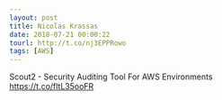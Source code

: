 ```yaml
---
layout: post
title: Nicolas Krassas
date: 2018-07-21 00:00:22
tourl: http://t.co/nj3EPPRowo
tags: [AWS]
---
```

Scout2 - Security Auditing Tool For AWS Environments https://t.co/fltL35ooFR